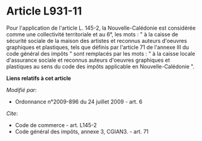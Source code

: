 # Article L931-11

Pour l'application de l'article L. 145-2, la Nouvelle-Calédonie est considérée comme une collectivité territoriale et au 6°,
les mots : " à la caisse de sécurité sociale de la maison des artistes et reconnus auteurs d'oeuvres graphiques et
plastiques, tels que définis par l'article 71 de l'annexe III du code général des impôts " sont remplacés par les mots : " à
la caisse locale d'assurance sociale et reconnus auteurs d'oeuvres graphiques et plastiques au sens du code des impôts
applicable en Nouvelle-Calédonie ".

**Liens relatifs à cet article**

_Modifié par_:

  - Ordonnance n°2009-896 du 24 juillet 2009 - art. 6

_Cite_:

  - Code de commerce - art. L145-2
  - Code général des impôts, annexe 3, CGIAN3. - art. 71
